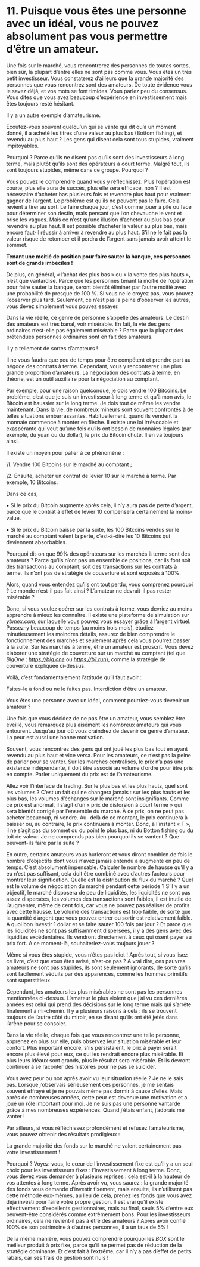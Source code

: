 # 11.  Puisque vous êtes une personne avec un idéal, vous ne pouvez absolument pas vous permettre d’être un amateur.

 

Une fois sur le marché, vous rencontrerez des personnes de toutes sortes, bien sûr, la plupart d’entre elles ne sont pas comme vous. Vous êtes un très petit investisseur. Vous constaterez d’ailleurs que la grande majorité des personnes que vous rencontrez sont des amateurs. De toute évidence vous le savez déjà, et vos mots se font timides. Vous parlez peu du consensus. Vous dites que vous avez beaucoup d’expérience en investissement mais êtes toujours resté hésitant.

 

Il y a un autre exemple d’amateurisme.

 

Écoutez-vous souvent quelqu’un qui se vante qui dit qu’à un moment donné, il a acheté les titres d’une valeur au plus bas (Bottom fishing), et revendu au plus haut ? Les gens qui disent cela sont tous stupides, vraiment impitoyables.

 

Pourquoi ? Parce qu’ils ne disent pas qu’ils sont des investisseurs à long terme, mais plutôt qu’ils sont des opérateurs à court terme. Malgré tout, ils sont toujours stupides, même dans ce groupe. Pourquoi ?

 

Vous pouvez le comprendre quand vous y réfléchissez. Plus l’opération est courte, plus elle aura de succès, plus elle sera efficace, non ? Il est nécessaire d’acheter bas plusieurs fois et revendre plus haut pour vraiment gagner de l’argent. Le problème est qu’ils ne peuvent pas le faire. Cela revient à tirer au sort. Le faire chaque jour, c’est comme jouer à pile ou face pour déterminer son destin, mais pensant que l’on chevauche le vent et brise les vagues. Mais ce n’est qu’une illusion d’acheter au plus bas pour revendre au plus haut. Il est possible d’acheter la valeur au plus bas, mais encore faut-il réussir à arriver à revendre au plus haut. S’il ne le fait pas la valeur risque de retomber et il perdra de l’argent sans jamais avoir atteint le sommet.

 

**Tenant une moitié de position pour faire sauter la banque, ces personnes sont de grands imbéciles !**

 

De plus, en général, « l’achat des plus bas » ou « la vente des plus hauts », n’est que vantardise. Parce que les personnes tenant la moitié de l’opération pour faire sauter la banque, seront bientôt éliminer par l’autre moitié avec une probabilité de presque de 100 %. Si vous ne le croyez pas, vous pouvez l’observer plus tard. Seulement, ce n’est pas la peine d’observer les autres, vous devez simplement vous pouvez essayer.

 

Dans la vie réelle, ce genre de personne s’appelle des amateurs. Le destin des amateurs est très banal, voir misérable. En fait, la vie des gens ordinaires n’est-elle pas également misérable ? Parce que la plupart des prétendues personnes ordinaires sont en fait des amateurs.

 

Il y a tellement de sortes d’amateurs !

 

Il ne vous faudra que peu de temps pour être compétent et prendre part au négoce des contrats à terme. Cependant, vous y rencontrerez une plus grande proportion d’amateurs. La négociation des contrats à terme, en théorie, est un outil auxiliaire pour la négociation au comptant.

 

Par exemple, pour une raison quelconque, je dois vendre 100 Bitcoins. Le problème, c’est que je suis un investisseur à long terme et qu’à mon avis, le Bitcoin est haussier sur le long terme. Je dois tout de même les vendre maintenant. Dans la vie, de nombreux mineurs sont souvent confrontés à de telles situations embarrassantes. Habituellement, quand ils vendent la monnaie commence à monter en flèche. Il existe une loi irrévocable et exaspérante qui veut qu’une fois qu’ils ont besoin de monnaies légales (par exemple, du yuan ou du dollar), le prix du Bitcoin chute. Il en va toujours ainsi.

 

Il existe un moyen pour palier à ce phénomène :

 

\1. Vendre 100 Bitcoins sur le marché au comptant ;

\2. Ensuite, acheter un contrat de levier 10 sur le marché à terme. Par exemple, 10 Bitcoins.

 

Dans ce cas,

 

•       Si le prix du Bitcoin augmente après cela, il n’y aura pas de perte d’argent, parce que le contrat à effet de levier 10 compensera certainement la moins-value.

•       Si le prix du Bitcoin baisse par la suite, les 100 Bitcoins vendus sur le marché au comptant valent la perte, c’est-à-dire les 10 Bitcoins qui deviennent absorbables.

 

Pourquoi dit-on que 99% des opérateurs sur les marchés à terme sont des amateurs ? Parce qu’ils n’ont pas un ensemble de positions, car ils font soit des transactions au comptant, soit des transactions sur les contrats à terme. Ils n’ont pas de stratégie de couverture et sont exposés à 100%.

 

Alors, quand vous entendez qu’ils ont tout perdu, vous comprenez pourquoi ? Le monde n’est-il pas fait ainsi ? L’amateur ne devrait-il pas rester misérable ?

 

Donc, si vous voulez opérer sur les contrats à terme, vous devriez au moins apprendre à mieux les connaître. Il existe une plateforme de simulation sur *ybmex.com*, sur laquelle vous pouvez vous essayer grâce à l’argent virtuel. Passez-y beaucoup de temps (au moins trois mois), étudiez minutieusement les moindres détails, assurez de bien comprendre le fonctionnement des marchés et seulement après cela vous pourrez passer à la suite. Sur les marchés à terme, être un amateur est proscrit. Vous devez élaborer une     stratégie     de     couverture      sur un marché au comptant  (tel que *BigOne* : *https://big.one* ou *https://b1.run*), comme la stratégie de couverture expliquée ci-dessus.

 

Voilà, c’est fondamentalement l’attitude qu’il faut avoir :

 

Faites-le à fond ou ne le faites pas. Interdiction d’être un amateur. 

 

Vous êtes une personne avec un idéal, comment pourriez-vous devenir un amateur ?

 

Une fois que vous décidez de ne pas être un amateur, vous semblez être éveillé, vous remarquez plus aisément les nombreux amateurs qui vous entourent. Jusqu’au jour où vous craindrez de devenir ce genre d’amateur. La peur est aussi une bonne motivation.

 

Souvent, vous rencontrez des gens qui ont joué les plus bas tout en ayant revendu au plus haut et vice versa. Pour les amateurs, ce n’est pas la peine de parler pour se vanter. Sur les marchés centralisés, le prix n’a pas une existence indépendante, il doit être associé au volume d’ordre pour être pris en compte. Parler uniquement du prix est de l’amateurisme.

 

Allez voir l’interface de trading. Sur le plus bas et les plus hauts, quel sont les volumes ? C’est un fait qui ne changera jamais : sur les plus hauts et les plus bas, les volumes d’échanges sur le marché sont insignifiants. Comme ce prix est anormal, il s’agit d’un « prix de distorsion à court terme » qui sera bientôt corrigé par l’ensemble du marché. À ce prix, on ne peut pas acheter beaucoup, ni vendre. Au- delà de ce montant, le prix continuera à baisser ou, au contraire, le prix continuera à monter. Donc, à l’instant « T », il ne s’agit pas du sommet ou du point le plus bas, ni du Botton fishing ou du toit de valeur. Je ne comprends pas bien pourquoi ils se vantent ? Que peuvent-ils faire par la suite ? 

 

En outre, certains amateurs vous hurleront et vous diront combien de fois le nombre d’objectifs dont vous n’avez jamais entendu a augmenté en peu de temps. C’est absolument impensable. Calculer le nombre de hausse qu’il y a eu n’est pas suffisant, cela doit être combiné avec d’autres facteurs pour montrer leur signification. Quelle est la distribution du flux du marché ? Quel est le volume de négociation du marché pendant cette période ? S’il y a un objectif, le marché disposera de peu de liquidités, les liquidités ne sont pas assez dispersées, les volumes des transactions sont faibles, il est inutile de l’augmenter, même de cent fois, car vous ne pouvez pas réaliser de profits avec cette hausse. Le volume des transactions est trop faible, de sorte que la quantité d’argent que vous pouvez entrer ou sortir est relativement faible. A quoi bon investir 1 dollar et se faire sauter 100 fois par jour ? Et parce que les liquidités ne sont pas suffisamment dispersées, il y a des gens avec des liquidités excédentaires. Ils vendront directement à ceux qui osent payer au prix fort. A ce moment-là, souhaiteriez-vous toujours jouer ?

 

Même si vous êtes stupide, vous n’êtes pas idiot ! Après tout, si vous lisez ce livre, c’est que vous êtes avisé, n’est-ce pas ? A vrai dire, ces pauvres amateurs ne sont pas stupides, ils sont seulement ignorants, de sorte qu’ils sont facilement séduits par des apparences, comme les hommes primitifs sont superstitieux.

 

Cependant, les amateurs les plus misérables ne sont pas les personnes mentionnées ci-dessus. L’amateur le plus violent que j’ai vu ces dernières années est celui qui prend des décisions sur le long terme mais qui s’arrête finalement à mi-chemin. Il y a plusieurs raisons à cela : ils se trouvent toujours de l’autre côté du miroir, en se disant qu’ils ont été jetés dans l’arène pour se consoler.

 

Dans la vie réelle, chaque fois que vous rencontrez une telle personne, apprenez en plus sur elle, puis observez leur situation misérable et leur confort. Plus important encore, s’ils persistaient, le prix à payer serait encore plus élevé pour eux, ce qui les rendrait encore plus misérable. Et plus leurs idéaux sont grands, plus le résultat sera misérable. Et ils devront continuer à se raconter des histoires pour ne pas se suicider.

 

Vous avez peur ou non après avoir vu leur situation réelle ? Je ne le sais pas. Lorsque j’observais sérieusement ces personnes, je me sentais souvent effrayé et je ne pouvais même pas dormir à cause d’elles. Mais après de nombreuses années, cette peur est devenue une motivation et a joué un rôle important pour moi. Je ne suis pas une personne vantarde grâce à mes nombreuses expériences. Quand j’étais enfant, j’adorais me vanter !

 

Par ailleurs, si vous réfléchissez profondément et refusez l’amateurisme, vous pouvez obtenir des résultats prodigieux :

 

La grande majorité des fonds sur le marché ne valent certainement pas votre investissement ! 

 

Pourquoi ? Voyez-vous, le cœur de l’investissement fixe est qu’il y a un seul choix pour les investisseurs fixes : l’investissement à long terme. Donc, vous devez vous demander à plusieurs reprises : cela est-il à la hauteur de vos attentes à long terme. Après avoir vu, vous saurez : la grande majorité des fonds vous demande d’investir fixement, mais ensuite, ils n’utilisent pas cette méthode eux-mêmes, au lieu de cela, prenez les fonds que vous avez déjà investi pour faire votre propre gestion. Il est vrai qu’il existe effectivement d’excellents gestionnaires, mais au final, seuls 5% d’entre eux peuvent-être considérés comme extrêmement bons. Pour les investisseurs ordinaires, cela ne revient-il pas à être des amateurs ? Après avoir confié 100% de son patrimoine à d’autres personnes, il a un taux de 5% !

 

De la même manière, vous pouvez comprendre pourquoi les *BOX* sont le meilleur produit à prix fixe, parce qu’il ne permet pas de réduction de la stratégie dominante. Et c’est fait à l’extrême, car il n’y a pas d’effet de petits rabais, car ses frais de gestion sont nuls !